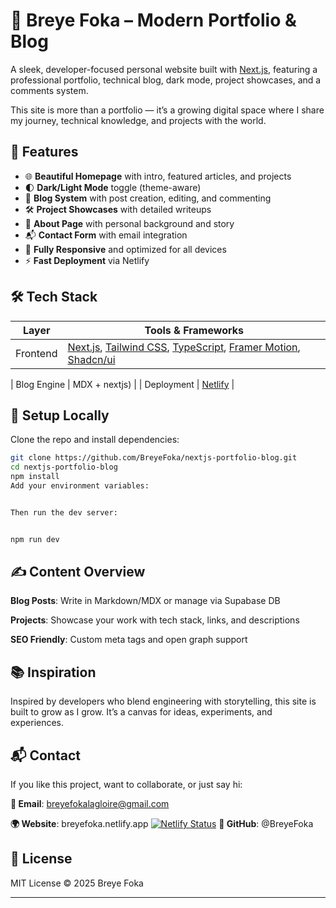 # 🧠 Breye Foka – Modern Portfolio & Blog

A sleek, developer-focused personal website built with [Next.js](https://nextjs.org/), featuring a professional portfolio, technical blog, dark mode, project showcases, and a comments system.

This site is more than a portfolio — it’s a growing digital space where I share my journey, technical knowledge, and projects with the world.

## 🚀 Features

- 🌐 **Beautiful Homepage** with intro, featured articles, and projects
- 🌓 **Dark/Light Mode** toggle (theme-aware)
- 🧱 **Blog System** with post creation, editing, and commenting
- 🛠️ **Project Showcases** with detailed writeups
- 📄 **About Page** with personal background and story
- 📬 **Contact Form** with email integration
- 📱 **Fully Responsive** and optimized for all devices
- ⚡ **Fast Deployment** via Netlify

## 🛠 Tech Stack

| Layer       | Tools & Frameworks                      |
|-------------|-----------------------------------------|
| Frontend    | [Next.js](https://nextjs.org/), [Tailwind CSS](https://tailwindcss.com/), [TypeScript](https://www.typescriptlang.org/), [Framer Motion](https://www.framer.com/motion/), [Shadcn/ui](https://ui.shadcn.com/) |

| Blog Engine | MDX + nextjs)      |
| Deployment  | [Netlify](https://netlify.com/)           |


## 🧪 Setup Locally

Clone the repo and install dependencies:

```bash
git clone https://github.com/BreyeFoka/nextjs-portfolio-blog.git
cd nextjs-portfolio-blog
npm install
Add your environment variables:


Then run the dev server:


npm run dev
```
## ✍️ Content Overview

**Blog Posts**: Write in Markdown/MDX or manage via Supabase DB

**Projects**: Showcase your work with tech stack, links, and descriptions

**SEO Friendly**: Custom meta tags and open graph support

## 📚 Inspiration
Inspired by developers who blend engineering with storytelling, this site is built to grow as I grow. It’s a canvas for ideas, experiments, and experiences.

## 📬 Contact
If you like this project, want to collaborate, or just say hi:

**📧 Email**: breyefokalagloire@gmail.com

**🌍 Website**: breyefoka.netlify.app 
[![Netlify Status](https://api.netlify.com/api/v1/badges/7f693157-6c66-4b27-8724-b67ebe6abfeb/deploy-status)](https://app.netlify.com/sites/breyefoka/deploys)
**🐙 GitHub**: @BreyeFoka

## 📄 License
MIT License © 2025 Breye Foka


---









